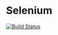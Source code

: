 # Selenium
[![Build Status](http://192.168.0.100/buildStatus/icon?job=gitRegression&build=1)](http://localhost:8080/job/gitRegression/1/)
